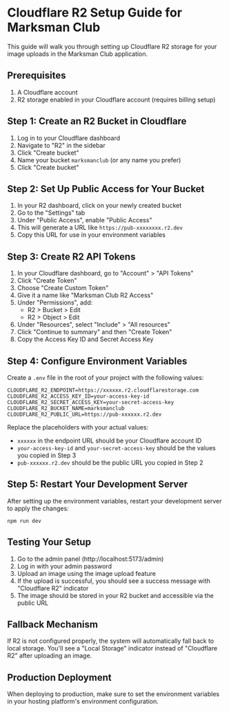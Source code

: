 # Cloudflare R2 Setup Guide for Marksman Club

This guide will walk you through setting up Cloudflare R2 storage for your image uploads in the Marksman Club application.

## Prerequisites

1. A Cloudflare account
2. R2 storage enabled in your Cloudflare account (requires billing setup)

## Step 1: Create an R2 Bucket in Cloudflare

1. Log in to your Cloudflare dashboard
2. Navigate to "R2" in the sidebar
3. Click "Create bucket"
4. Name your bucket `marksmanclub` (or any name you prefer)
5. Click "Create bucket"

## Step 2: Set Up Public Access for Your Bucket

1. In your R2 dashboard, click on your newly created bucket
2. Go to the "Settings" tab
3. Under "Public Access", enable "Public Access"
4. This will generate a URL like `https://pub-xxxxxxxx.r2.dev`
5. Copy this URL for use in your environment variables

## Step 3: Create R2 API Tokens

1. In your Cloudflare dashboard, go to "Account" > "API Tokens"
2. Click "Create Token"
3. Choose "Create Custom Token"
4. Give it a name like "Marksman Club R2 Access"
5. Under "Permissions", add:
   - R2 > Bucket > Edit
   - R2 > Object > Edit
6. Under "Resources", select "Include" > "All resources"
7. Click "Continue to summary" and then "Create Token"
8. Copy the Access Key ID and Secret Access Key

## Step 4: Configure Environment Variables

Create a `.env` file in the root of your project with the following values:

```
CLOUDFLARE_R2_ENDPOINT=https://xxxxxx.r2.cloudflarestorage.com
CLOUDFLARE_R2_ACCESS_KEY_ID=your-access-key-id
CLOUDFLARE_R2_SECRET_ACCESS_KEY=your-secret-access-key
CLOUDFLARE_R2_BUCKET_NAME=marksmanclub
CLOUDFLARE_R2_PUBLIC_URL=https://pub-xxxxxx.r2.dev
```

Replace the placeholders with your actual values:
- `xxxxxx` in the endpoint URL should be your Cloudflare account ID
- `your-access-key-id` and `your-secret-access-key` should be the values you copied in Step 3
- `pub-xxxxxx.r2.dev` should be the public URL you copied in Step 2

## Step 5: Restart Your Development Server

After setting up the environment variables, restart your development server to apply the changes:

```
npm run dev
```

## Testing Your Setup

1. Go to the admin panel (http://localhost:5173/admin)
2. Log in with your admin password
3. Upload an image using the image upload feature
4. If the upload is successful, you should see a success message with "Cloudflare R2" indicator
5. The image should be stored in your R2 bucket and accessible via the public URL

## Fallback Mechanism

If R2 is not configured properly, the system will automatically fall back to local storage. You'll see a "Local Storage" indicator instead of "Cloudflare R2" after uploading an image.

## Production Deployment

When deploying to production, make sure to set the environment variables in your hosting platform's environment configuration.
